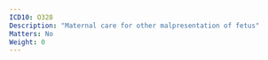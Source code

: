 ```yaml
---
ICD10: O328
Description: "Maternal care for other malpresentation of fetus"
Matters: No
Weight: 0
---
```


